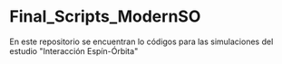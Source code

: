 # Final_Scripts_ModernSO
En este  repositorio se encuentran lo códigos para las simulaciones del estudio "Interacción Espín-Órbita"
